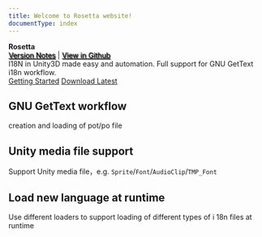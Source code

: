 ```yaml
---
title: Welcome to Rosetta website!
documentType: index
---
```

<style type="text/css">
footer{
  position: relative;
}
.version-link,.github-link {
    text-shadow: black 0.1em 0.1em 0.1em;
}
</style>

<div class="hero">
  <div class="wrap">
    <div class="text">
      <strong>Rosetta</strong>
    </div>
    <div class="buttons-unit-small">
      <a class="version-link" href="https://molingyu.github.io/RosettaDocs/changelog.html">Version Notes</a><span> | </span><a class="github-link" href="https://github.com/molingyu/Rosetta">View in Github</a>
    </div>
    <div class="minitext">
      I18N in Unity3D made easy and automation. Full support for GNU GetText i18n workflow.
    </div>
    <div class="buttons-unit">
      <a href="Guides/gettingStarted.md" class="button"><i class="glyphicon glyphicon-send"></i>Getting Started</a>
      <a href="https://github.com/molingyu/Rosetta/releases" class="button"><i class="glyphicon glyphicon-download"></i>Download Latest</a>
    </div>
  </div>
</div>

<div class="key-section">
  <div class="container">
    <div class="row">
      <div class="col-md-8 col-md-offset-2 text-center">
        <section>
          <h2>GNU GetText workflow</h2>
          <p class="lead">creation and loading of pot/po file</p>
        </section>
      </div>
    </div>
  </div>
</div>
<div class="counter-key-section">
  <div class="container">
    <div class="row">
      <div class="col-md-8 col-md-offset-2 text-center">
        <section>
          <h2>Unity media file support</h2>
          <p class="lead">Support Unity media file，e.g. <code>Sprite</code>/<code>Font</code>/<code>AudioClip</code>/<code>TMP_Font</code></p>
        </section>
      </div>
    </div>
  </div>
</div>
<div class="key-section">
  <div class="container content">
    <div class="row">
      <div class="col-md-8 col-md-offset-2 text-center">
        <section>
          <h2>Load new language at runtime</h2>
          <p class="lead">Use different loaders to support loading of different types of i
          18n files at runtime</p>
        </section>
      </div>
    </div>
  </div>
</div>